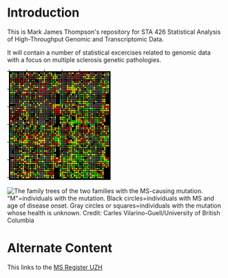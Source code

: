 # Introduction

This is Mark James Thompson's repository for STA 426 Statistical Analysis of High-Throughput Genomic and Transcriptomic Data.

It will contain a number of statistical excercises related to genomic data with a focus on multiple sclerosis genetic pathologies.

<!-- Include an image; --> 
![An array of genetic markers](kegg_expression_fig1.gif)

![The family trees of the two families with the MS-causing mutation. "M"=individuals with the mutation. Black circles=individuals with MS and age of disease onset. Gray circles or squares=individuals with the mutation whose health is unknown.
Credit: Carles Vilarino-Guell/University of British Columbia](phenotypes.jpg)


# Alternate Content
<!-- Include a web link --> 
This links to the [MS Register UZH](https://www.dsi.uzh.ch/de/projects/multiple-sklerose.html)